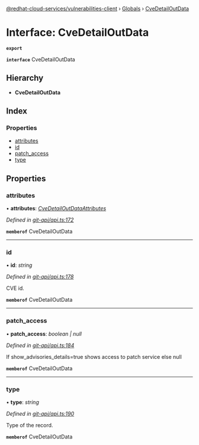 [@redhat-cloud-services/vulnerabilities-client](../README.md) › [Globals](../globals.md) › [CveDetailOutData](cvedetailoutdata.md)

# Interface: CveDetailOutData

**`export`** 

**`interface`** CveDetailOutData

## Hierarchy

* **CveDetailOutData**

## Index

### Properties

* [attributes](cvedetailoutdata.md#attributes)
* [id](cvedetailoutdata.md#id)
* [patch_access](cvedetailoutdata.md#patch_access)
* [type](cvedetailoutdata.md#type)

## Properties

###  attributes

• **attributes**: *[CveDetailOutDataAttributes](cvedetailoutdataattributes.md)*

*Defined in [git-api/api.ts:172](https://github.com/RedHatInsights/javascript-clients/blob/master/packages/vulnerabilities/git-api/api.ts#L172)*

**`memberof`** CveDetailOutData

___

###  id

• **id**: *string*

*Defined in [git-api/api.ts:178](https://github.com/RedHatInsights/javascript-clients/blob/master/packages/vulnerabilities/git-api/api.ts#L178)*

CVE id.

**`memberof`** CveDetailOutData

___

###  patch_access

• **patch_access**: *boolean | null*

*Defined in [git-api/api.ts:184](https://github.com/RedHatInsights/javascript-clients/blob/master/packages/vulnerabilities/git-api/api.ts#L184)*

If show_advisories_details=true shows access to patch service else null

**`memberof`** CveDetailOutData

___

###  type

• **type**: *string*

*Defined in [git-api/api.ts:190](https://github.com/RedHatInsights/javascript-clients/blob/master/packages/vulnerabilities/git-api/api.ts#L190)*

Type of the record.

**`memberof`** CveDetailOutData
